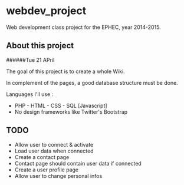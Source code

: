 # webdev_project
Web development class project for the EPHEC, year 2014-2015.

## About this project
######Tue 21 APril

The goal of this project is to create a whole Wiki.

In complement of the pages, a good database structure must be done.

Languages I'll use :
* PHP - HTML - CSS - SQL [Javascript]
* No design frameworks like Twitter's Bootstrap

## TODO

* Allow user to connect & activate
* Load user data when connected
* Create a contact page
* Contact page should contain user data if connected
* Create a user profile page
* Allow user to change personal infos
